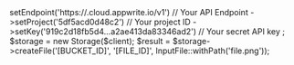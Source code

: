 <?php

use Appwrite\Client;
use Appwrite\InputFile;
use Appwrite\Services\Storage;

$client = new Client();

$client
    ->setEndpoint('https://<REGION>.cloud.appwrite.io/v1') // Your API Endpoint
    ->setProject('5df5acd0d48c2') // Your project ID
    ->setKey('919c2d18fb5d4...a2ae413da83346ad2') // Your secret API key
;

$storage = new Storage($client);

$result = $storage->createFile('[BUCKET_ID]', '[FILE_ID]', InputFile::withPath('file.png'));
